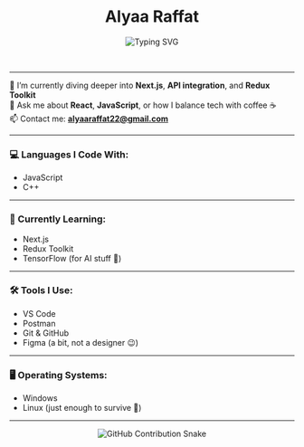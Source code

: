 <h1 align="center"> Alyaa Raffat</h1>
<p align="center">
  <img src="https://readme-typing-svg.herokuapp.com?font=Fira+Code&weight=500&pause=1000&color=16C784&center=true&vCenter=true&multiline=true&width=435&lines=Frontend+Developer+%7C+MERN+Stack;React+%2F+Next.js+Lover;Always+Learning+Something+New" alt="Typing SVG" />
</p><br>

---

🌱 I’m currently diving deeper into **Next.js**, **API integration**, and **Redux Toolkit**  
💬 Ask me about **React**, **JavaScript**, or how I balance tech with coffee ☕  
📫 Contact me: **alyaaraffat22@gmail.com**  

---

### 💻 Languages I Code With:
- JavaScript  
- C++  

---

### 📌 Currently Learning:
- Next.js  
- Redux Toolkit  
- TensorFlow (for AI stuff 🤖)

---

### 🛠️ Tools I Use:
- VS Code  
- Postman  
- Git & GitHub  
- Figma (a bit, not a designer 😉)

---

### 🖥️ Operating Systems:
- Windows  
- Linux (just enough to survive 🐧)

---

<p align="center">
  <img src="https://github.com/alyaaraffat/alyaaraffat/blob/output/github-contribution-grid-snake.svg" alt="GitHub Contribution Snake" />
</p>
